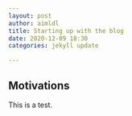 ```yaml
---
layout: post
author: aimldl
title: Starting up with the blog
date: 2020-12-09 18:30
categories: jekyll update

---
```


## Motivations

This is a test.